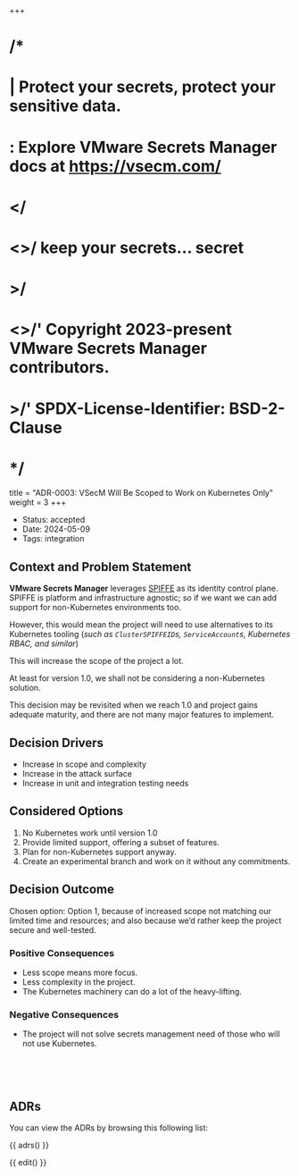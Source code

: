 +++
# /*
# |    Protect your secrets, protect your sensitive data.
# :    Explore VMware Secrets Manager docs at https://vsecm.com/
# </
# <>/  keep your secrets... secret
# >/
# <>/' Copyright 2023-present VMware Secrets Manager contributors.
# >/'  SPDX-License-Identifier: BSD-2-Clause
# */

title = "ADR-0003: VSecM Will Be Scoped to Work on Kubernetes Only"
weight = 3
+++

- Status: accepted
- Date: 2024-05-09
- Tags: integration

## Context and Problem Statement

**VMware Secrets Manager** leverages [SPIFFE][spiffe] as its identity control plane. 
SPIFFE is platform and infrastructure agnostic; so if we want we can add support for
non-Kubernetes environments too.

[spiffe]: https://spiffe.io/ "SPIFFE"

However, this would mean the project will need to use alternatives to its Kubernetes
tooling (*such as `ClusterSPIFFEID`s, `ServiceAccount`s, Kubernetes RBAC, and similar*)

This will increase the scope of the project a lot.

At least for version 1.0, we shall not be considering a non-Kubernetes solution.

This decision may be revisited when we reach 1.0 and project gains adequate maturity,
and there are not many major features to implement.

## Decision Drivers 

- Increase in scope and complexity
- Increase in the attack surface
- Increase in unit and integration testing needs

## Considered Options

1. No Kubernetes work until version 1.0
2. Provide limited support, offering a subset of features.
3. Plan for non-Kubernetes support anyway.
4. Create an experimental branch and work on it without any commitments.

## Decision Outcome

Chosen option: Option 1, because of increased scope not matching our limited time 
and resources; and also because we’d rather keep the project secure and well-tested.

### Positive Consequences

- Less scope means more focus.
- Less complexity in the project.
- The Kubernetes machinery can do a lot of the heavy-lifting.

### Negative Consequences

- The project will not solve secrets management need of those who will not use 
  Kubernetes.

<p>&nbsp;</p>
<p>&nbsp;</p>

## ADRs

You can view the ADRs by browsing this following list:

{{ adrs() }}

{{ edit() }}
